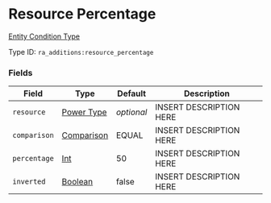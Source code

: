 # Resource Percentage
[Entity Condition Type](../entity_condition_types.md)

Type ID: `ra_additions:resource_percentage`
### Fields
Field | Type | Default | Description
------|------|---------|-------------
`resource` | [Power Type](../data_types/power_type.md) | _optional_ | INSERT DESCRIPTION HERE
`comparison` | [Comparison](../data_types/comparison.md) | EQUAL | INSERT DESCRIPTION HERE
`percentage` | [Int](../data_types/int.md) | 50 | INSERT DESCRIPTION HERE
`inverted` | [Boolean](../data_types/boolean.md) | false | INSERT DESCRIPTION HERE

